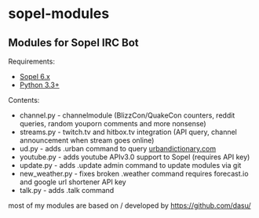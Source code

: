 # sopel-modules
## Modules for Sopel IRC Bot

Requirements:

* [Sopel 6.x](https://github.com/sopel-irc/sopel/)
* [Python 3.3+](https://www.python.org/)

Contents:

* channel.py - channelmodule (BlizzCon/QuakeCon counters, reddit queries, random youporn comments and more nonsense)
* streams.py - twitch.tv and hitbox.tv integration (API query, channel announcement when stream goes online)
* ud.py - adds .urban command to query [urbandictionary.com](http://urbandictionary.com)
* youtube.py - adds youtube APIv3.0 support to Sopel (requires API key)
* update.py - adds .update admin command to update modules via git
* new_weather.py - fixes broken .weather command requires forecast.io and google url shortener API key
* talk.py - adds .talk command 

most of my modules are based on / developed by https://github.com/dasu/
